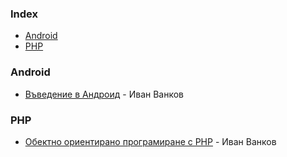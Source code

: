 ### Index

-   [Android](#android)
-   [PHP](#php)

### Android

-   [Въведение в Андроид](https://www.youtube.com/playlist?list=PLjsqymUqgpSTXtlngZCXRHEp8-FmDHHfL) - Иван Ванков

### PHP

-   [Обектно ориентирано програмиране с PHP](https://www.youtube.com/playlist?list=PL1zMmEDXa_Z8uHtKAl-zSrBFDRNq8JDFG) - Иван Ванков
